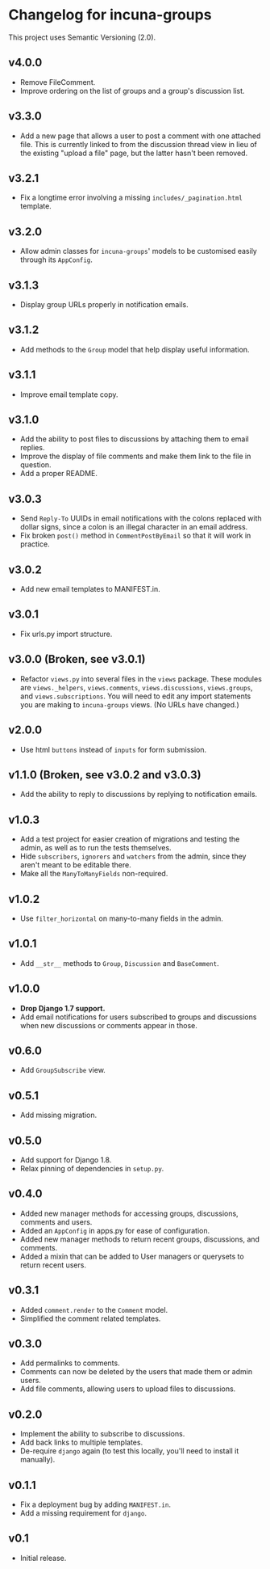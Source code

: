 # Changelog for incuna-groups

This project uses Semantic Versioning (2.0).

## v4.0.0

- Remove FileComment.
- Improve ordering on the list of groups and a group's discussion list.

## v3.3.0

- Add a new page that allows a user to post a comment with one attached file. This is
  currently linked to from the discussion thread view in lieu of the existing
  "upload a file" page, but the latter hasn't been removed.

## v3.2.1

- Fix a longtime error involving a missing `includes/_pagination.html` template.

## v3.2.0

- Allow admin classes for `incuna-groups`' models to be customised easily through its
  `AppConfig`.

## v3.1.3

- Display group URLs properly in notification emails.

## v3.1.2

- Add methods to the `Group` model that help display useful information.

## v3.1.1

- Improve email template copy.

## v3.1.0

- Add the ability to post files to discussions by attaching them to email replies.
- Improve the display of file comments and make them link to the file in question.
- Add a proper README.

## v3.0.3

- Send `Reply-To` UUIDs in email notifications with the colons replaced with dollar signs,
  since a colon is an illegal character in an email address.
- Fix broken `post()` method in `CommentPostByEmail` so that it will work in practice.

## v3.0.2

- Add new email templates to MANIFEST.in.

## v3.0.1

- Fix urls.py import structure.

## v3.0.0  (Broken, see v3.0.1)

- Refactor `views.py` into several files in the `views` package.  These modules are
  `views._helpers`, `views.comments`, `views.discussions`, `views.groups`, and
  `views.subscriptions`.  You will need to edit any import statements you are making
  to `incuna-groups` views.  (No URLs have changed.)

## v2.0.0

- Use html `buttons` instead of `inputs` for form submission.

## v1.1.0 (Broken, see v3.0.2 and v3.0.3)

- Add the ability to reply to discussions by replying to notification emails.

## v1.0.3

- Add a test project for easier creation of migrations and testing the admin, as well as
  to run the tests themselves.
- Hide `subscribers`, `ignorers` and `watchers` from the admin, since they aren't meant
  to be editable there.
- Make all the `ManyToManyFields` non-required.

## v1.0.2

- Use `filter_horizontal` on many-to-many fields in the admin.

## v1.0.1

- Add `__str__` methods to `Group`, `Discussion` and `BaseComment`.

## v1.0.0

- **Drop Django 1.7 support.**
- Add email notifications for users subscribed to groups and discussions when new
  discussions or comments appear in those.

## v0.6.0

- Add `GroupSubscribe` view.

## v0.5.1

- Add missing migration.

## v0.5.0

- Add support for Django 1.8.
- Relax pinning of dependencies in `setup.py`.

## v0.4.0

- Added new manager methods for accessing groups, discussions, comments and users.
- Added an `AppConfig` in apps.py for ease of configuration.
- Added new manager methods to return recent groups, discussions, and comments.
- Added a mixin that can be added to User managers or querysets to return recent users.

## v0.3.1

- Added `comment.render` to the `Comment` model.
- Simplified the comment related templates.

## v0.3.0

- Add permalinks to comments.
- Comments can now be deleted by the users that made them or admin users.
- Add file comments, allowing users to upload files to discussions.

## v0.2.0

- Implement the ability to subscribe to discussions.
- Add back links to multiple templates.
- De-require `django` again (to test this locally, you'll need to install it manually).

## v0.1.1

- Fix a deployment bug by adding `MANIFEST.in`.
- Add a missing requirement for `django`.

## v0.1

- Initial release.

